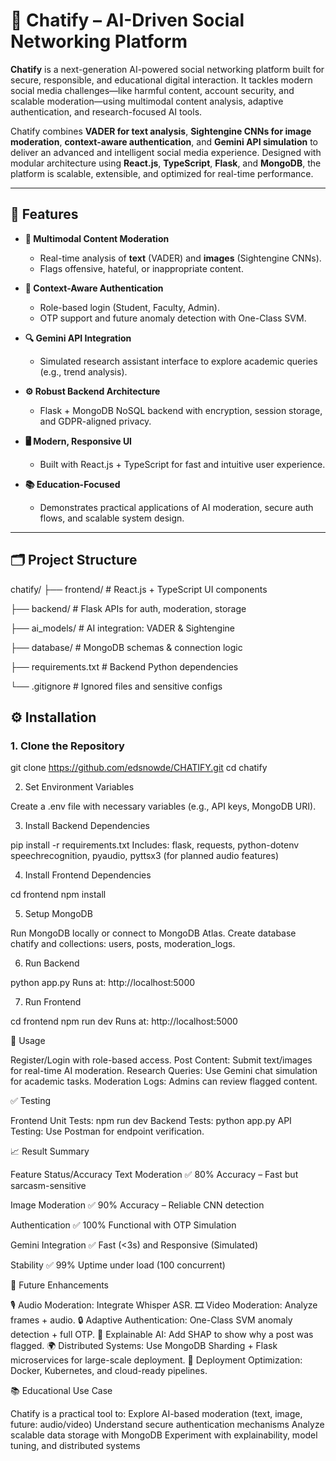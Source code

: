 # 💬 Chatify – AI-Driven Social Networking Platform

**Chatify** is a next-generation AI-powered social networking platform built for secure, responsible, and educational digital interaction. It tackles modern social media challenges—like harmful content, account security, and scalable moderation—using multimodal content analysis, adaptive authentication, and research-focused AI tools.

Chatify combines **VADER for text analysis**, **Sightengine CNNs for image moderation**, **context-aware authentication**, and **Gemini API simulation** to deliver an advanced and intelligent social media experience. Designed with modular architecture using **React.js**, **TypeScript**, **Flask**, and **MongoDB**, the platform is scalable, extensible, and optimized for real-time performance.

---

## 🚀 Features

- **🧠 Multimodal Content Moderation**
  - Real-time analysis of **text** (VADER) and **images** (Sightengine CNNs).
  - Flags offensive, hateful, or inappropriate content.

- **🔐 Context-Aware Authentication**
  - Role-based login (Student, Faculty, Admin).
  - OTP support and future anomaly detection with One-Class SVM.

- **🔍 Gemini API Integration**
  - Simulated research assistant interface to explore academic queries (e.g., trend analysis).

- **⚙️ Robust Backend Architecture**
  - Flask + MongoDB NoSQL backend with encryption, session storage, and GDPR-aligned privacy.

- **🖥️ Modern, Responsive UI**
  - Built with React.js + TypeScript for fast and intuitive user experience.

- **📚 Education-Focused**
  - Demonstrates practical applications of AI moderation, secure auth flows, and scalable system design.

---

## 🗂️ Project Structure

chatify/
├── frontend/ # React.js + TypeScript UI components

├── backend/ # Flask APIs for auth, moderation, storage

├── ai_models/ # AI integration: VADER & Sightengine

├── database/ # MongoDB schemas & connection logic

├── requirements.txt # Backend Python dependencies

└── .gitignore # Ignored files and sensitive configs

## ⚙️ Installation

### 1. Clone the Repository

git clone https://github.com/edsnowde/CHATIFY.git
cd chatify

2. Set Environment Variables

Create a .env file with necessary variables (e.g., API keys, MongoDB URI).

3. Install Backend Dependencies

pip install -r requirements.txt
Includes:
flask, requests, python-dotenv
speechrecognition, pyaudio, pyttsx3 (for planned audio features)

4. Install Frontend Dependencies

cd frontend
npm install

5. Setup MongoDB

Run MongoDB locally or connect to MongoDB Atlas.
Create database chatify and collections: users, posts, moderation_logs.

6. Run Backend

python app.py
Runs at: http://localhost:5000

7. Run Frontend

cd frontend
npm run dev
Runs at: http://localhost:5000

🧪 Usage

Register/Login with role-based access.
Post Content: Submit text/images for real-time AI moderation.
Research Queries: Use Gemini chat simulation for academic tasks.
Moderation Logs: Admins can review flagged content.

✅ Testing

Frontend Unit Tests: npm run dev
Backend Tests: python app.py
API Testing: Use Postman for endpoint verification.

📈 Result Summary

Feature	Status/Accuracy
Text Moderation	      ✅ 80% Accuracy – Fast but sarcasm-sensitive

Image Moderation	    ✅ 90% Accuracy – Reliable CNN detection

Authentication	      ✅ 100% Functional with OTP Simulation

Gemini Integration	  ✅ Fast (<3s) and Responsive (Simulated)

Stability	            ✅ 99% Uptime under load (100 concurrent)


🔮 Future Enhancements

🎙 Audio Moderation: Integrate Whisper ASR.
🎞️ Video Moderation: Analyze frames + audio.
🔒 Adaptive Authentication: One-Class SVM anomaly detection + full OTP.
🧠 Explainable AI: Add SHAP to show why a post was flagged.
🌍 Distributed Systems: Use MongoDB Sharding + Flask microservices for large-scale deployment.
🚀 Deployment Optimization: Docker, Kubernetes, and cloud-ready pipelines.


📚 Educational Use Case

Chatify is a practical tool to:
Explore AI-based moderation (text, image, future: audio/video)
Understand secure authentication mechanisms
Analyze scalable data storage with MongoDB
Experiment with explainability, model tuning, and distributed systems

